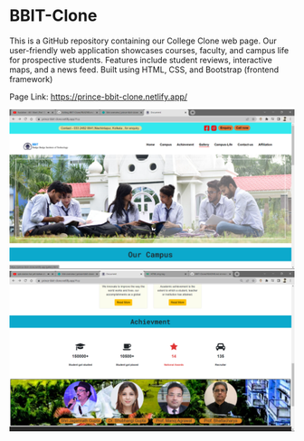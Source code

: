 # BBIT-Clone
This is a GitHub repository  containing our College Clone web page. 
Our user-friendly web application showcases courses, faculty, and campus life for prospective students. 
Features include student reviews, interactive maps, and a news feed. Built using   HTML, CSS, and Bootstrap (frontend framework)

Page Link:  <a target="_blank" href="https://prince-bbit-clone.netlify.app/" target="_blank"> https://prince-bbit-clone.netlify.app/ </a>

<img src="Images/img-sc.png" alt="ScreeShot">
<br>

<img src="Images/img-sc1.png" alt="ScreeShot">
